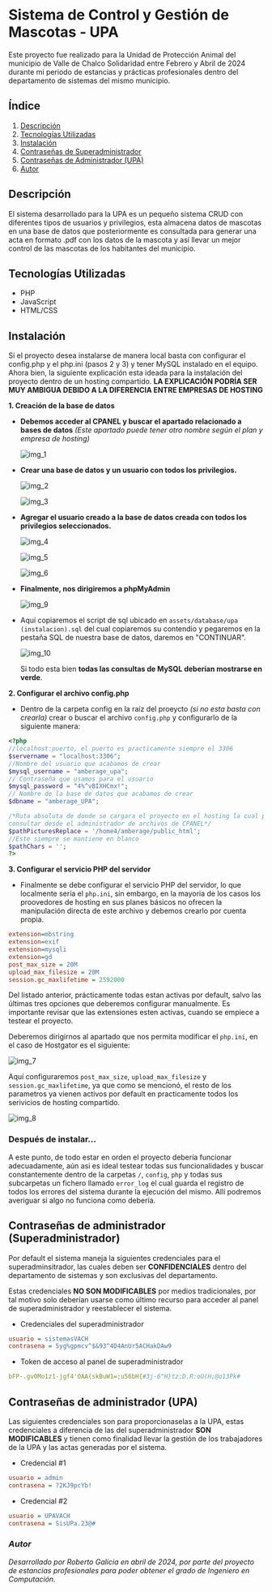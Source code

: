 # Sistema de Control y Gestión de Mascotas - UPA

Este proyecto fue realizado para la Unidad de Protección Animal del municipio de Valle de Chalco Solidaridad entre Febrero y Abril de 2024 durante mi periodo de estancias y prácticas profesionales dentro del departamento de sistemas del mismo municipio.

## Índice

1. [Descripción](#descripción)
2. [Tecnologías Utilizadas](#tecnologías-utilizadas)
3. [Instalación](#instalación)
4. [Contraseñas de Superadministrador](#contraseñas-de-administrador-superadministrador)
5. [Contraseñas de Administrador (UPA)](#contraseñas-de-administrador-upa)
6. [Autor](#autor)


## Descripción

El sistema desarrollado para la UPA es un pequeño sistema CRUD con diferentes tipos de usuarios y privilegios, esta almacena datos de mascotas en una base de datos que posteriormente es consultada para generar una acta en formato .pdf con los datos de la mascota y así llevar un mejor control de las mascotas de los habitantes del municipio.

## Tecnologías Utilizadas

* PHP
* JavaScript
* HTML/CSS

## Instalación

Si el proyecto desea instalarse de manera local basta con configurar el config.php y el php.ini (pasos 2 y 3) y tener MySQL instalado en el equipo. Ahora bien, la siguiente explicación esta ideada para la instalación del proyecto dentro de un hosting compartido. __LA EXPLICACIÓN PODRÍA SER  MUY AMBIGUA DEBIDO A LA DIFERENCIA ENTRE EMPRESAS DE HOSTING__

__1. Creación de la base de datos__
* __Debemos acceder al CPANEL y buscar el apartado relacionado a bases de datos__ _(Este apartado puede tener otro nombre según el plan y empresa de hosting)_

    ![img_1](/assets/readme/1.png)

* __Crear una base de datos y un usuario con todos los privilegios.__

    ![img_2](/assets/readme/2.png)

    ![img_3](/assets/readme/3.png)

* __Agregar el usuario creado a la base de datos creada con todos los privilegios seleccionados.__

    ![img_4](/assets/readme/4.png)

    ![img_5](/assets/readme/5.png)

    ![img_6](/assets/readme/6.png)

* __Finalmente, nos dirigiremos a phpMyAdmin__

    ![img_9](/assets/readme/9.png)

* Aquí copiaremos el script de sql ubicado en <code>assets/database/upa (instalacion).sql</code> del cual copiaremos su contendio y pegaremos en la pestaña SQL de nuestra base de datos, daremos en "CONTINUAR".

    ![img_10](/assets/readme/10.png)

    Si todo esta bien __todas las consultas de MySQL deberían mostrarse en verde__.

__2. Configurar el archivo config.php__
* Dentro de la carpeta config en la raíz del proeycto _(si no esta basta con crearla)_ crear o buscar el archivo <code>config.php</code>
y configurarlo de la siguiente manera: 

```php
<?php
//localhost:puerto, el puerto es practicamente siempre el 3306
$servername = "localhost:3306"; 
//Nombre del usuario que acabamos de crear
$mysql_username = "amberage_upa"; 
// Contraseña que usamos para el usuario
$mysql_password = "4%^vBIXHCmx!"; 
// Nombre de la base de datos que acabamos de crear
$dbname = "amberage_UPA"; 

/*Ruta absoluta de donde se cargara el proyecto en el hosting la cual podemos
consultar desde el administrador de archivos de CPANEL*/
$pathPicturesReplace = '/home4/amberage/public_html'; 
//Este siempre se mantiene en blanco
$pathChars = '';
?>
```
__3. Configurar el servicio PHP del servidor__

* Finalmente se debe configurar el servicio PHP del servidor, lo que localmente sería el <code>php.ini</code>, sin embargo, en la mayoria de los casos los proovedores de hosting en sus planes básicos no ofrecen la manipulación directa de este archivo y debemos crearlo por cuenta propia.

```ini
extension=mbstring
extension=exif
extension=mysqli
extension=gd
post_max_size = 20M
upload_max_filesize = 20M
session.gc_maxlifetime = 2592000
```
Del listado anterior, prácticamente todas estan activas por default, salvo las últimas tres opciones que deberemos configurar manualmente. Es importante revisar que las extensiones esten activas, cuando se empiece a testear el proyecto.

Deberemos dirigirnos al apartado que nos permita modificar el <code>php.ini</code>, en el caso de Hostgator es el siguiente:

![img_7](/assets/readme/7.png)

Aquí configuraremos <code>post_max_size</code>, <code>upload_max_filesize</code> y <code>session.gc_maxlifetime</code>, ya que como se mencionó, el resto de los parametros ya vienen activos por default en practicamente todos los serivicios de hosting compartido.

![img_8](/assets/readme/8.png)

### Después de instalar...
A este punto, de todo estar en orden el proyecto debería funcionar adecuadamente, aún asi es ideal testear todas sus funcionalidades y buscar constantemente dentro de la carpetas  <code>/</code>,  <code>config</code>,  <code>php</code> y todas sus subcarpetas un fichero llamado <code>error_log</code> el cual guarda el registro de todos los errores del sistema durante la ejecución del mismo. Allí podremos averiguar si algo no funciona como debería.

## Contraseñas de administrador (Superadministrador)

Por default el sistema maneja la siguientes credenciales para el superadminsitrador, las cuales deben ser __CONFIDENCIALES__ dentro del departamento de sistemas y son exclusivas del departamento.

Estas credenciales __NO SON MODIFICABLES__ por medios tradicionales, por tal motivo solo deberían usarse como último recurso para acceder al panel de superadministrador y reestablecer el sistema.

* Credenciales del superadministrador
```ini
usuario = sistemasVACH
contrasena = 5yg%gpmcv^$&93^4D4AnUr5ACHakDAw9
```
* Token de acceso al panel de superadministrador
```yaml
bFP-.gv0Mo1z1-jgf4'OAA(skBuW1=;u56bH{#3j-6"H}tz;D.R:oU(H;@o13Pk#
```

## Contraseñas de administrador (UPA)

Las siguientes credenciales son para proporcionaselas a la UPA, estas credenciales a diferencia de las del superadministrador __SON MODIFICABLES__ y tienen como finalidad llevar la gestión de los trabajadores de la UPA y las actas generadas por el sistema.

* Credencial #1
```ini
usuario = admin
contrasena = ?2KJ9pcYb!
```
* Credencial #2
```ini
usuario = UPAVACH
contrasena = SisUPa.23@#
```
### _Autor_

_Desarrollado por Roberto Galicia en abril de 2024, por parte del proyecto de estancias profesionales para poder obtener el grado de Ingeniero en Computación._